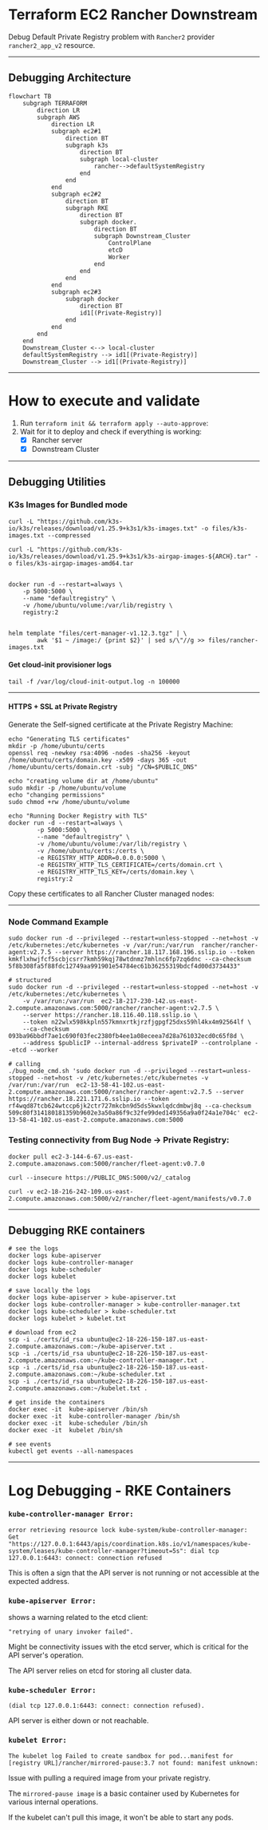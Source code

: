 # Terraform EC2 Rancher Downstream

Debug Default Private Registry problem with `Rancher2` provider `rancher2_app_v2` resource.

---

## Debugging  Architecture

```mermaid
flowchart TB
    subgraph TERRAFORM
        direction LR
        subgraph AWS
            direction LR
            subgraph ec2#1
                direction BT
                subgraph k3s
                    direction BT
                    subgraph local-cluster
                        rancher-->defaultSystemRegistry
                    end
                end
            end
            subgraph ec2#2
                direction BT
                subgraph RKE
                    direction BT
                    subgraph docker.
                        direction BT
                        subgraph Downstream_Cluster
                            ControlPlane
                            etcD
                            Worker
                        end
                    end
                end
            end
            subgraph ec2#3
                subgraph docker
                    direction BT
                    id1[(Private-Registry)]
                end
            end
        end
    end
    Downstream_Cluster <--> local-cluster
    defaultSystemRegistry --> id1[(Private-Registry)]
    Downstream_Cluster --> id1[(Private-Registry)]
```

---

# How to execute and validate

1. Run `terraform init && terraform apply --auto-approve`:
2. Wait for it to deploy and check if everything is working:
    - [X] Rancher server
    - [X] Downstream Cluster

---

## Debugging Utilities

### K3s Images for Bundled mode

```
curl -L "https://github.com/k3s-io/k3s/releases/download/v1.25.9+k3s1/k3s-images.txt" -o files/k3s-images.txt --compressed

curl -L "https://github.com/k3s-io/k3s/releases/download/v1.25.9+k3s1/k3s-airgap-images-${ARCH}.tar" -o files/k3s-airgap-images-amd64.tar


docker run -d --restart=always \
    -p 5000:5000 \
    --name "defaultregistry" \
    -v /home/ubuntu/volume:/var/lib/registry \
    registry:2


helm template "files/cert-manager-v1.12.3.tgz" | \
        awk '$1 ~ /image:/ {print $2}' | sed s/\"//g >> files/rancher-images.txt
```

#### Get cloud-init provisioner logs

```
tail -f /var/log/cloud-init-output.log -n 100000
```

---

#### HTTPS + SSL at Private Registry

Generate the Self-signed certificate at the Private Registry Machine:
```
echo "Generating TLS certificates"
mkdir -p /home/ubuntu/certs
openssl req -newkey rsa:4096 -nodes -sha256 -keyout /home/ubuntu/certs/domain.key -x509 -days 365 -out /home/ubuntu/certs/domain.crt -subj "/CN=$PUBLIC_DNS"

echo "creating volume dir at /home/ubuntu"
sudo mkdir -p /home/ubuntu/volume
echo "changing permissions"
sudo chmod +rw /home/ubuntu/volume

echo "Running Docker Registry with TLS"
docker run -d --restart=always \
        -p 5000:5000 \
        --name "defaultregistry" \
        -v /home/ubuntu/volume:/var/lib/registry \
        -v /home/ubuntu/certs:/certs \
        -e REGISTRY_HTTP_ADDR=0.0.0.0:5000 \
        -e REGISTRY_HTTP_TLS_CERTIFICATE=/certs/domain.crt \
        -e REGISTRY_HTTP_TLS_KEY=/certs/domain.key \
        registry:2
```

Copy these certificates to all Rancher Cluster managed nodes:

---

### Node Command Example
```
sudo docker run -d --privileged --restart=unless-stopped --net=host -v /etc/kubernetes:/etc/kubernetes -v /var/run:/var/run  rancher/rancher-agent:v2.7.5 --server https://rancher.18.117.168.196.sslip.io --token kmkflxhwjfcf5scbjcsrr7kmh59kqj78wtdnmz7mhlnc6fp7zq6dnc --ca-checksum 5f8b308fa5f88fdc12749aa991901e54784ec61b36255319bdcf4d00d3734433"

# structured
sudo docker run -d --privileged --restart=unless-stopped --net=host -v /etc/kubernetes:/etc/kubernetes \
    -v /var/run:/var/run  ec2-18-217-230-142.us-east-2.compute.amazonaws.com:5000/rancher/rancher-agent:v2.7.5 \
    --server https://rancher.18.116.40.118.sslip.io \
    --token n22wlx598kkpln557kmnxrtkjrzfjgpgf25dxs59hl4kx4m92564lf \
    --ca-checksum 093ba96bbdf7ae1c690f03fec2380fb4ee1a08eceea7d28a761032ecd0c65f8d \
    --address $publicIP --internal-address $privateIP --controlplane --etcd --worker

# calling
./bug_node_cmd.sh 'sudo docker run -d --privileged --restart=unless-stopped --net=host -v /etc/kubernetes:/etc/kubernetes -v /var/run:/var/run  ec2-13-58-41-102.us-east-2.compute.amazonaws.com:5000/rancher/rancher-agent:v2.7.5 --server https://rancher.18.221.171.6.sslip.io --token rf4wqd87tcb624wtccp6jk2ctr727mkcbn9d5ds5kwxlqdcdmbwj8q --ca-checksum 509c80f314180181359b9602e3a50a86f9c32fe99ded149356a9a0f24a1e704c' ec2-13-58-41-102.us-east-2.compute.amazonaws.com:5000

```

### Testing connectivity from Bug Node -> Private Registry:
```
docker pull ec2-3-144-6-67.us-east-2.compute.amazonaws.com:5000/rancher/fleet-agent:v0.7.0

curl --insecure https://PUBLIC_DNS:5000/v2/_catalog

curl -v ec2-18-216-242-109.us-east-2.compute.amazonaws.com:5000/v2/rancher/fleet-agent/manifests/v0.7.0
```

---

## Debugging RKE containers

```
# see the logs
docker logs kube-apiserver
docker logs kube-controller-manager
docker logs kube-scheduler
docker logs kubelet

# save locally the logs
docker logs kube-apiserver > kube-apiserver.txt
docker logs kube-controller-manager > kube-controller-manager.txt
docker logs kube-scheduler > kube-scheduler.txt
docker logs kubelet > kubelet.txt

# download from ec2
scp -i ./certs/id_rsa ubuntu@ec2-18-226-150-187.us-east-2.compute.amazonaws.com:~/kube-apiserver.txt .
scp -i ./certs/id_rsa ubuntu@ec2-18-226-150-187.us-east-2.compute.amazonaws.com:~/kube-controller-manager.txt .
scp -i ./certs/id_rsa ubuntu@ec2-18-226-150-187.us-east-2.compute.amazonaws.com:~/kube-scheduler.txt .
scp -i ./certs/id_rsa ubuntu@ec2-18-226-150-187.us-east-2.compute.amazonaws.com:~/kubelet.txt .

# get inside the containers
docker exec -it  kube-apiserver /bin/sh
docker exec -it  kube-controller-manager /bin/sh
docker exec -it  kube-scheduler /bin/sh
docker exec -it  kubelet /bin/sh

# see events
kubectl get events --all-namespaces
```

---

# Log Debugging - RKE Containers

### `kube-controller-manager Error:`

```
error retrieving resource lock kube-system/kube-controller-manager: Get "https://127.0.0.1:6443/apis/coordination.k8s.io/v1/namespaces/kube-system/leases/kube-controller-manager?timeout=5s": dial tcp 127.0.0.1:6443: connect: connection refused
```

This is often a sign that the API server is not running or not accessible at the expected address.

### `kube-apiserver Error:`

shows a warning related to the etcd client:

```
"retrying of unary invoker failed".
```

Might be connectivity issues with the etcd server, which is critical for the API server's operation.

The API server relies on etcd for storing all cluster data.

### `kube-scheduler Error:`

```
(dial tcp 127.0.0.1:6443: connect: connection refused).
```

API server is either down or not reachable.

### `kubelet Error:`

```
The kubelet log Failed to create sandbox for pod...manifest for [registry URL]/rancher/mirrored-pause:3.7 not found: manifest unknown:
```

Issue with pulling a required image from your private registry.

The `mirrored-pause image` is a basic container used by Kubernetes for various internal operations.

If the kubelet can't pull this image, it won't be able to start any pods.
